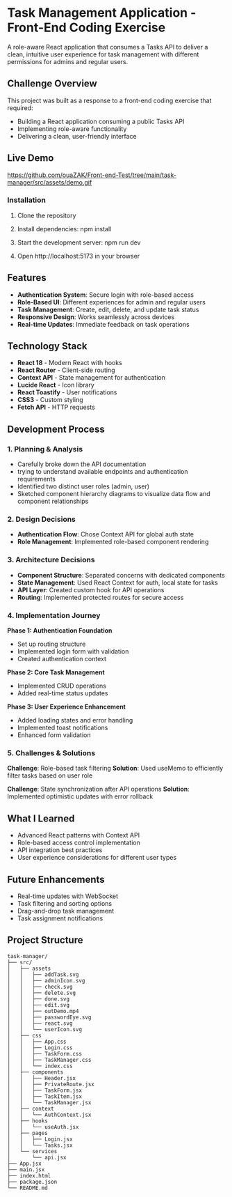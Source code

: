 # Task Management Application - Front-End Coding Exercise

A role-aware React application that consumes a Tasks API to deliver a clean, intuitive user experience for task management with different permissions for admins and regular users.

## Challenge Overview

This project was built as a response to a front-end coding exercise that required:
- Building a React application consuming a public Tasks API
- Implementing role-aware functionality
- Delivering a clean, user-friendly interface

## Live Demo
https://github.com/ouaZAK/Front-end-Test/tree/main/task-manager/src/assets/demo.gif

### Installation
1. Clone the repository
2. Install dependencies:
	npm install

3. Start the development server:
	npm run dev
4. Open http://localhost:5173 in your browser

## Features

- **Authentication System**: Secure login with role-based access
- **Role-Based UI**: Different experiences for admin and regular users
- **Task Management**: Create, edit, delete, and update task status
- **Responsive Design**: Works seamlessly across devices
- **Real-time Updates**: Immediate feedback on task operations

## Technology Stack

- **React 18** - Modern React with hooks
- **React Router** - Client-side routing
- **Context API** - State management for authentication
- **Lucide React** - Icon library
- **React Toastify** - User notifications
- **CSS3** - Custom styling
- **Fetch API** - HTTP requests

## Development Process

### 1. Planning & Analysis
- Carefully broke down the API documentation
- trying to understand available endpoints and authentication requirements
- Identified two distinct user roles (admin, user)
- Sketched component hierarchy diagrams to visualize data flow and component relationships

### 2. Design Decisions
- **Authentication Flow**: Chose Context API for global auth state
- **Role Management**: Implemented role-based component rendering

### 3. Architecture Decisions
- **Component Structure**: Separated concerns with dedicated components
- **State Management**: Used React Context for auth, local state for tasks
- **API Layer**: Created custom hook for API operations
- **Routing**: Implemented protected routes for secure access

### 4. Implementation Journey

**Phase 1: Authentication Foundation**
- Set up routing structure
- Implemented login form with validation
- Created authentication context

**Phase 2: Core Task Management**
- Implemented CRUD operations
- Added real-time status updates

**Phase 3: User Experience Enhancement**
- Added loading states and error handling
- Implemented toast notifications
- Enhanced form validation

### 5. Challenges & Solutions

**Challenge**: Role-based task filtering
**Solution**: Used useMemo to efficiently filter tasks based on user role

**Challenge**: State synchronization after API operations
**Solution**: Implemented optimistic updates with error rollback

## What I Learned
- Advanced React patterns with Context API
- Role-based access control implementation
- API integration best practices
- User experience considerations for different user types

## Future Enhancements
- Real-time updates with WebSocket
- Task filtering and sorting options
- Drag-and-drop task management
- Task assignment notifications


## Project Structure

```text
task-manager/
├── src/
│   ├── assets
│   │   ├── addTask.svg
│   │   ├── adminIcon.svg
│   │   ├── check.svg
│   │   ├── delete.svg
│   │   ├── done.svg
│   │   ├── edit.svg
│   │   ├── outDemo.mp4
│   │   ├── passwordEye.svg
│   │   ├── react.svg
│   │   └── userIcon.svg
│   ├── css
│   │   ├── App.css
│   │   ├── Login.css
│   │   ├── TaskForm.css
│   │   ├── TaskManager.css
│   │   └── index.css
│   ├── components
│   │   ├── Header.jsx
│   │   ├── PrivateRoute.jsx
│   │   ├── TaskForm.jsx
│   │   ├── TaskItem.jsx
│   │   └── TaskManager.jsx
│   ├── context
│   │   └── AuthContext.jsx
│   ├── hooks
│   │   └── useAuth.jsx
│   ├── pages
│   │   ├── Login.jsx
│   │   └── Tasks.jsx
│   └── services
│       └── api.jsx
├── App.jsx
├── main.jsx
├── index.html
├── package.json
└── README.md
```
